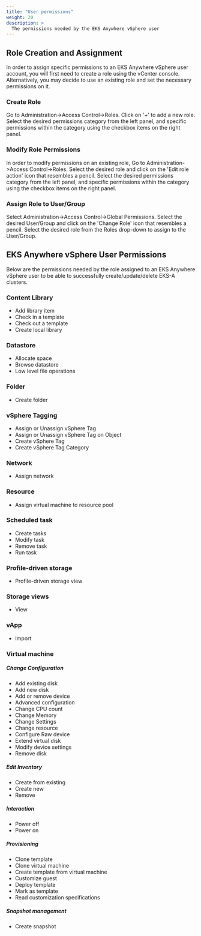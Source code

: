 ```yaml
---
title: "User permissions"
weight: 20
description: >
  The permissions needed by the EKS Anywhere vSphere user
---
```


## Role Creation and Assignment

In order to assign specific permissions to an EKS Anywhere vSphere user account, you will first need to create a role using the vCenter console. Alternatively, you may decide to use an existing role and set the necessary permissions on it.

### Create Role

Go to Administration->Access Control->Roles. Click on '+' to add a new role. Select the desired permissions category from the left panel, and specific permissions within the category using the checkbox items on the right panel.

### Modify Role Permissions

In order to modify permissions on an existing role, 
Go to Administration->Access Control->Roles. Select the desired role and click on the 'Edit role action' icon that resembles a pencil. Select the desired permissions category from the left panel, and specific permissions within the category using the checkbox items on the right panel.

### Assign Role to User/Group

Select Administration->Access Control->Global Permissions. Select the desired User/Group and click on the 'Change Role' icon that resembles a pencil. Select the desired role from the Roles drop-down to assign to the User/Group.


## EKS Anywhere vSphere User Permissions

Below are the permissions needed by the role assigned to an EKS Anywhere vSphere user to be able to successfully create/update/delete EKS-A clusters.

### Content Library

* Add library item
* Check in a template
* Check out a template
* Create local library

### Datastore

* Allocate space
* Browse datastore
* Low level file operations
 
### Folder

* Create folder

### vSphere Tagging

* Assign or Unassign vSphere Tag
* Assign or Unassign vSphere Tag on Object
* Create vSphere Tag
* Create vSphere Tag Category

### Network

* Assign network

### Resource

* Assign virtual machine to resource pool

### Scheduled task

* Create tasks
* Modify task
* Remove task
* Run task

### Profile-driven storage

* Profile-driven storage view

### Storage views

* View

### vApp

* Import

### Virtual machine

##### Change Configuration

* Add existing disk
* Add new disk
* Add or remove device
* Advanced configuration
* Change CPU count
* Change Memory
* Change Settings
* Change resource
* Configure Raw device
* Extend virtual disk
* Modify device settings
* Remove disk
 
##### Edit Inventory

* Create from existing
* Create new
* Remove

##### Interaction

* Power off
* Power on
 
##### Provisioning

* Clone template
* Clone virtual machine
* Create template from virtual machine
* Customize guest
* Deploy template
* Mark as template
* Read customization specifications
 
##### Snapshot management

* Create snapshot
